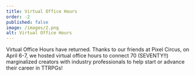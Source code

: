 ```yaml
---
title: Virtual Office Hours
order: -2
published: false
image: /images/2.png
alt: Virtual Office Hours
---
```


Virtual Office Hours have returned. Thanks to our friends at Pixel Circus, on April 6-7, we hosted virtual office hours to connect 70 (SEVENTY!!) marginalized creators with industry professionals to help start or advance their career in TTRPGs!

<!--Would you like to meet with an industry professional?

[Apply Here](https://docs.google.com/forms/d/e/1FAIpQLSfCFvtc04YO_tZXz4TlECJVDjEji54LhMufBRnMi9w8lPNZyA/viewform){.icon-group}

Last year (2023) with the help of Pixel Circus, Big Bad Online is hosted Virtual Office Hours where TTRPG industry professionals met with nearly 60 creators from marginalized identities to help them advance their careers. The meetings took place on April 1st (no joke here!) during Big Bad Online. It was a smashing success!

Applications are now closed. We'll be reaching out to applicants soon!-->
